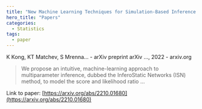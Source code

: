 ```yaml
---
title: "New Machine Learning Techniques for Simulation-Based Inference: InferoStatic Nets, Kernel Score Estimation, and Kernel Likelihood Ratio Estimation"
hero_title: "Papers"
categories:
  - Statistics
tags:
  - paper
---
```

K Kong, KT Matchev, S Mrenna… - arXiv preprint arXiv …, 2022 - arxiv.org



>We propose an intuitive, machine-learning approach to multiparameter inference, dubbed the InferoStatic Networks (ISN) method, to model the score and likelihood ratio …

Link to paper: [https://arxiv.org/abs/2210.01680](https://arxiv.org/abs/2210.01680)
